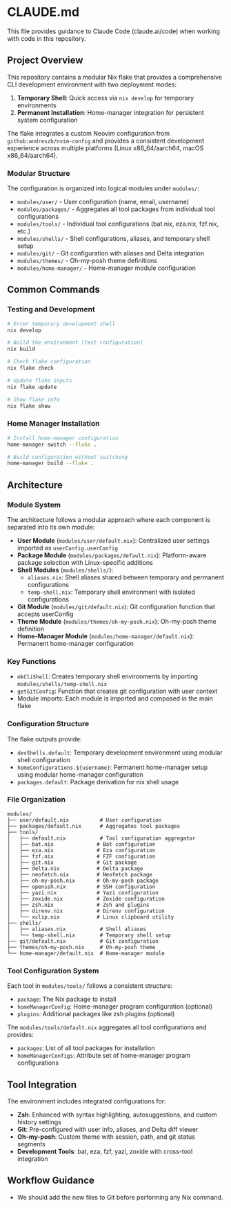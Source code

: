 # CLAUDE.md

This file provides guidance to Claude Code (claude.ai/code) when working with code in this repository.

## Project Overview

This repository contains a modular Nix flake that provides a comprehensive CLI development environment with two deployment modes:

1. **Temporary Shell**: Quick access via `nix develop` for temporary environments
2. **Permanent Installation**: Home-manager integration for persistent system configuration

The flake integrates a custom Neovim configuration from `github:andreszb/nvim-config` and provides a consistent development experience across multiple platforms (Linux x86_64/aarch64, macOS x86_64/aarch64).

### Modular Structure

The configuration is organized into logical modules under `modules/`:
- `modules/user/` - User configuration (name, email, username)
- `modules/packages/` - Aggregates all tool packages from individual tool configurations
- `modules/tools/` - Individual tool configurations (bat.nix, eza.nix, fzf.nix, etc.)
- `modules/shells/` - Shell configurations, aliases, and temporary shell setup
- `modules/git/` - Git configuration with aliases and Delta integration
- `modules/themes/` - Oh-my-posh theme definitions
- `modules/home-manager/` - Home-manager module configuration

## Common Commands

### Testing and Development
```bash
# Enter temporary development shell
nix develop

# Build the environment (test configuration)
nix build

# Check flake configuration
nix flake check

# Update flake inputs
nix flake update

# Show flake info
nix flake show
```

### Home Manager Installation
```bash
# Install home-manager configuration
home-manager switch --flake .

# Build configuration without switching
home-manager build --flake .
```

## Architecture

### Module System

The architecture follows a modular approach where each component is separated into its own module:

- **User Module** (`modules/user/default.nix`): Centralized user settings imported as `userConfig.userConfig`
- **Package Module** (`modules/packages/default.nix`): Platform-aware package selection with Linux-specific additions
- **Shell Modules** (`modules/shells/`): 
  - `aliases.nix`: Shell aliases shared between temporary and permanent configurations
  - `temp-shell.nix`: Temporary shell environment with isolated configurations
- **Git Module** (`modules/git/default.nix`): Git configuration function that accepts userConfig
- **Theme Module** (`modules/themes/oh-my-posh.nix`): Oh-my-posh theme definition
- **Home-Manager Module** (`modules/home-manager/default.nix`): Permanent home-manager configuration

### Key Functions

- `mkCliShell`: Creates temporary shell environments by importing `modules/shells/temp-shell.nix`
- `getGitConfig`: Function that creates git configuration with user context
- Module imports: Each module is imported and composed in the main flake

### Configuration Structure

The flake outputs provide:
- `devShells.default`: Temporary development environment using modular shell configuration
- `homeConfigurations.${username}`: Permanent home-manager setup using modular home-manager configuration
- `packages.default`: Package derivation for nix shell usage

### File Organization

```
modules/
├── user/default.nix          # User configuration
├── packages/default.nix      # Aggregates tool packages
├── tools/
│   ├── default.nix           # Tool configuration aggregator
│   ├── bat.nix              # Bat configuration
│   ├── eza.nix              # Eza configuration
│   ├── fzf.nix              # FZF configuration
│   ├── git.nix              # Git package
│   ├── delta.nix            # Delta package
│   ├── neofetch.nix         # Neofetch package
│   ├── oh-my-posh.nix       # Oh-my-posh package
│   ├── openssh.nix          # SSH configuration
│   ├── yazi.nix             # Yazi configuration
│   ├── zoxide.nix           # Zoxide configuration
│   ├── zsh.nix              # Zsh and plugins
│   ├── direnv.nix           # Direnv configuration
│   └── xclip.nix            # Linux clipboard utility
├── shells/
│   ├── aliases.nix           # Shell aliases
│   └── temp-shell.nix        # Temporary shell setup
├── git/default.nix           # Git configuration
├── themes/oh-my-posh.nix     # Oh-my-posh theme
└── home-manager/default.nix  # Home-manager module
```

### Tool Configuration System

Each tool in `modules/tools/` follows a consistent structure:
- `package`: The Nix package to install
- `homeManagerConfig`: Home-manager program configuration (optional)
- `plugins`: Additional packages like zsh plugins (optional)

The `modules/tools/default.nix` aggregates all tool configurations and provides:
- `packages`: List of all tool packages for installation
- `homeManagerConfigs`: Attribute set of home-manager program configurations

## Tool Integration

The environment includes integrated configurations for:
- **Zsh**: Enhanced with syntax highlighting, autosuggestions, and custom history settings
- **Git**: Pre-configured with user info, aliases, and Delta diff viewer
- **Oh-my-posh**: Custom theme with session, path, and git status segments
- **Development Tools**: bat, eza, fzf, yazi, zoxide with cross-tool integration

## Workflow Guidance

- We should add the new files to Git before performing any Nix command.